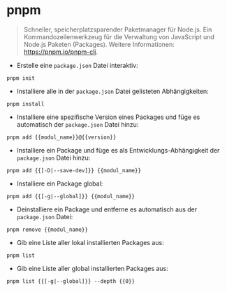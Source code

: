 # pnpm

> Schneller, speicherplatzsparender Paketmanager für Node.js.
> Ein Kommandozeilenwerkzeug für die Verwaltung von JavaScript und Node.js Paketen (Packages).
> Weitere Informationen: <https://pnpm.io/pnpm-cli>.

- Erstelle eine `package.json` Datei interaktiv:

`pnpm init`

- Installiere alle in der `package.json` Datei gelisteten Abhängigkeiten:

`pnpm install`

- Installiere eine spezifische Version eines Packages und füge es automatisch der `package.json` Datei hinzu:

`pnpm add {{modul_name}}@{{version}}`

- Installiere ein Package und füge es als Entwicklungs-Abhängigkeit der `package.json` Datei hinzu:

`pnpm add {{[-D|--save-dev]}} {{modul_name}}`

- Installiere ein Package global:

`pnpm add {{[-g|--global]}} {{modul_name}}`

- Deinstalliere ein Package und entferne es automatisch aus der `package.json` Datei:

`pnpm remove {{modul_name}}`

- Gib eine Liste aller lokal installierten Packages aus:

`pnpm list`

- Gib eine Liste aller global installierten Packages aus:

`pnpm list {{[-g|--global]}} --depth {{0}}`
